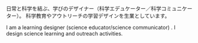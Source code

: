 日常と科学を結ぶ、学びのデザイナー（科学エデュケーター／科学コミュニケーター）。
科学教育やアウトリーチの学習デザインを生業としています。

I am a learning designer (science educator/science communicator) .
I design science learning and outreach activities.
